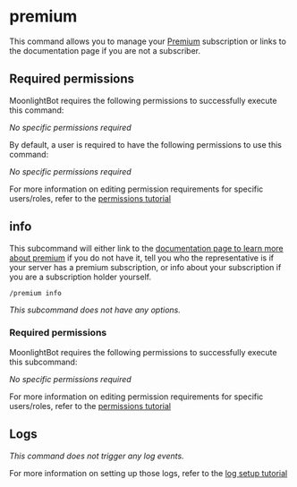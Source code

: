 # premium

This command allows you to manage your [Premium](../support/premium.md) subscription or links to the documentation page if you are not a subscriber.

## Required permissions

MoonlightBot requires the following permissions to successfully execute this command:

_No specific permissions required_

By default, a user is required to have the following permissions to use this command:

_No specific permissions required_

For more information on editing permission requirements for specific users/roles, refer to the [permissions tutorial](../start-up/permission-tutorial.md)

## info

This subcommand will either link to the [documentation page to learn more about premium](../support/premium.md) if you do not have it, tell you who the representative is if your server has a premium subscription, or info about your subscription if you are a subscription holder yourself.

```
/premium info
```

_This subcommand does not have any options._

### Required permissions

MoonlightBot requires the following permissions to successfully execute this subcommand:

_No specific permissions required_

For more information on editing permission requirements for specific users/roles, refer to the [permissions tutorial](../start-up/permission-tutorial.md)

## Logs

_This command does not trigger any log events._

For more information on setting up those logs, refer to the [log setup tutorial](../README.md#logging)
